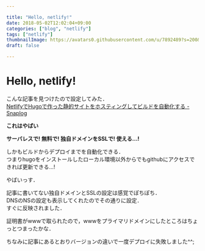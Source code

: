 ```yaml
---

title: "Hello, netlify!"
date: 2018-05-02T12:02:04+09:00
categories: ["blog", "netlify"]
tags: ["netlify"]
thumbnailImage: https://avatars0.githubusercontent.com/u/7892489?s=200&v=4
draft: false

---
```


# Hello, netlify!

こんな記事を見つけたので設定してみた．  
[NetlifyでHugoで作った静的サイトをホスティングしてビルドを自動化する - Snaplog](https://blog.mismithportfolio.com/web/hugo-netlify-build)


**これはやばい**

**サーバレスで! 無料で! 独自ドメインをSSLで! 使える...!**

しかもビルドからデプロイまでを自動化できる．  
つまりhugoをインストールしたローカル環境以外からでもgithubにアクセスできれば更新できる...!

やばいっす．


記事に書いてない独自ドメインとSSLの設定は感覚でぽちぽち．  
DNSのNSの設定も表示してくれたのでその通りに設定．  
すぐに反映されました．

証明書がwwwで取られたので，wwwをプライマリドメインにしたところはちょっとつまったかな．  

ちなみに記事にあるとおりバージョンの違いで一度デプロイに失敗しました^^;


